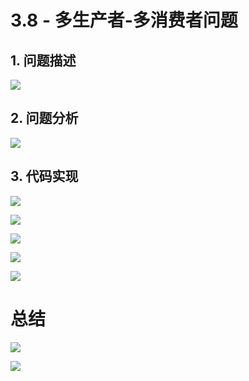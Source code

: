 # 3.8 - 多生产者-多消费者问题

## 1. 问题描述

![](https://cdn.jsdelivr.net/gh/hbq2004/image01/20241228160031.png)


## 2. 问题分析

![](https://cdn.jsdelivr.net/gh/hbq2004/image01/20241228160156.png)


## 3. 代码实现

![](https://cdn.jsdelivr.net/gh/hbq2004/image01/20241228160237.png)

![](https://cdn.jsdelivr.net/gh/hbq2004/image01/20241228160358.png)

![](https://cdn.jsdelivr.net/gh/hbq2004/image01/20241228160417.png)

![](https://cdn.jsdelivr.net/gh/hbq2004/image01/20241228160541.png)

![](https://cdn.jsdelivr.net/gh/hbq2004/image01/20241228160616.png)

# 总结

![](https://cdn.jsdelivr.net/gh/hbq2004/image01/20241228160645.png)

![](https://cdn.jsdelivr.net/gh/hbq2004/image01/20241228160724.png)